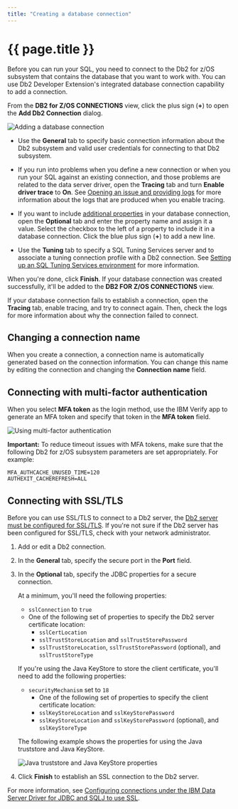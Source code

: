 ```yaml
---
title: "Creating a database connection"
---
```


# {{ page.title }}

Before you can run your SQL, you need to connect to the Db2 for z/OS subsystem that contains the database that you want to work with. You can use Db2 Developer Extension's integrated database connection capability to add a connection.

From the **DB2 for Z/OS CONNECTIONS** view, click the plus sign (**+**) to open the **Add Db2 Connection** dialog.

![Adding a database connection]({{site.baseurl}}/assets/images/db2-connection-add-connection.png)

- Use the **General** tab to specify basic connection information about the Db2 subsystem and valid user credentials for connecting to that Db2 subsystem.

- If you run into problems when you define a new connection or when you run your SQL against an existing connection, and those problems are related to the data server driver, open the **Tracing** tab and turn **Enable driver trace** to **On**. See [Opening an issue and providing logs]({{site.baseurl}}/docs/troubleshooting/opening-an-issue-and-providing-logs.html) for more information about the logs that are produced when you enable tracing.

- If you want to include [additional properties](https://www.ibm.com/support/knowledgecenter/SSEPEK_13.0.0/java/src/tpc/imjcc_r0052607.html) in your database connection, open the **Optional** tab and enter the property name and assign it a value. Select the checkbox to the left of a property to include it in a database connection. Click the blue plus sign (**+**) to add a new line.

- Use the **Tuning** tab to specify a SQL Tuning Services server and to associate a tuning connection profile with a Db2 connection. See [Setting up an SQL Tuning Services environment]({{site.baseurl}}/docs/tuning-sql-queries/setting-up-a-tuning-environment.html) for more information.

When you're done, click **Finish**. If your database connection was created successfully, it'll be added to the **DB2 FOR Z/OS CONNECTIONS**  view. 

If your database connection fails to establish a connection, open the **Tracing** tab, enable tracing, and try to connect again. Then, check the logs for more information about why the connection failed to connect.

## Changing a connection name

When you create a connection, a connection name is automatically generated based on the connection information. You can change this name by editing the connection and changing the **Connection name** field.

## Connecting with multi-factor authentication

When you select **MFA token** as the login method, use the IBM Verify app to generate an MFA token and specify that token in the **MFA token** field.

![Using multi-factor authentication]({{site.baseurl}}/assets/images/db2-connection-mfa.png)

**Important:** To reduce timeout issues with MFA tokens, make sure that the following Db2 for z/OS subsystem parameters are set appropriately. For example:

```
MFA_AUTHCACHE_UNUSED_TIME=120
AUTHEXIT_CACHEREFRESH=ALL
```

## Connecting with SSL/TLS

Before you can use SSL/TLS to connect to a Db2 server, the [Db2 server must be configured for SSL/TLS](https://www.ibm.com/docs/en/db2-for-zos/13?topic=pdter-encrypting-your-data-secure-socket-layer-ssl-support). If you're not sure if the Db2 server has been configured for SSL/TLS, check with your network administrator.

1. Add or edit a Db2 connection.
2. In the **General** tab, specify the secure port in the **Port** field.
3. In the **Optional** tab, specify the JDBC properties for a secure connection.

   At a minimum, you'll need the following properties:

   - `sslConnection` to `true`
   - One of the following set of properties to specify the Db2 server certificate location:
      - `sslCertLocation`
      - `sslTrustStoreLocation` and `sslTrustStorePassword`
      - `sslTrustStoreLocation`, `sslTrustStorePassword` (optional), and `sslTrustStoreType`

   If you're using the Java KeyStore to store the client certificate, you'll need to add the following properties:

   - `securityMechanism` set to `18`
     - One of the following set of properties to specify the client certificate location:
     - `sslKeyStoreLocation` and `sslKeyStorePassword`
     - `sslKeyStoreLocation` and `sslKeyStorePassword` (optional), and `sslKeyStoreType`

   The following example shows the properties for using the Java truststore and Java KeyStore.

   ![Java truststore and Java KeyStore properties]({{site.baseurl}}/assets/images/db2-connection-ssl-tls.png)

4. Click **Finish** to establish an SSL connection to the Db2 server.

For more information, see [Configuring connections under the IBM Data Server Driver for JDBC and SQLJ to use SSL](https://www.ibm.com/docs/en/db2-for-zos/13?topic=dsdjsss-configuring-connections-under-data-server-driver-jdbc-sqlj-use-ssl).
